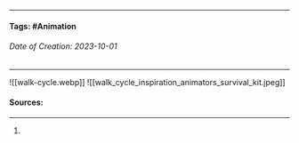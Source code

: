 __________________________________________________________________________
#### **Tags:** #Animation 
###### *Date of Creation: 2023-10-01*
__________________________________________________________________________

![[walk-cycle.webp]]
![[walk_cycle_inspiration_animators_survival_kit.jpeg]]

#### Sources:
__________________________________________________________________________
1. 